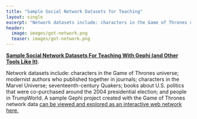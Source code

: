 ```yaml
---
title: "Sample Social Network Datasets for Teaching"
layout: single
excerpt: "Network datasets include: characters in the Game of Thrones universe; modernist authors who published together in journals; characters in the Marvel Universe; seventeenth-century Quakers; books about U.S. politics that were co-purchased around the 2004 presidential election; and people in TrumpWorld."
header:
  image: images/got-network.png
  teaser: images/got-network.png
---
```


[**Sample Social Network Datasets For Teaching With Gephi (and Other Tools Like It)**](https://github.com/melaniewalsh/sample-social-network-datasets).

Network datasets include: characters in the Game of Thrones universe; modernist authors who published together in journals; characters in the Marvel Universe; seventeenth-century Quakers; books about U.S. politics that were co-purchased around the 2004 presidential election; and people in TrumpWorld. A sample Gephi project created with the Game of Thrones network data [can be viewed and explored as an interactive web network here.](https://melaniewalsh.org/got-network/)
